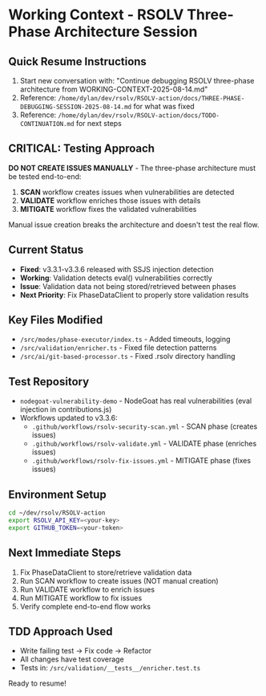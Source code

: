 # Working Context - RSOLV Three-Phase Architecture Session

## Quick Resume Instructions
1. Start new conversation with: "Continue debugging RSOLV three-phase architecture from WORKING-CONTEXT-2025-08-14.md"
2. Reference: `/home/dylan/dev/rsolv/RSOLV-action/docs/THREE-PHASE-DEBUGGING-SESSION-2025-08-14.md` for what was fixed
3. Reference: `/home/dylan/dev/rsolv/RSOLV-action/docs/TODO-CONTINUATION.md` for next steps

## CRITICAL: Testing Approach
**DO NOT CREATE ISSUES MANUALLY** - The three-phase architecture must be tested end-to-end:
1. **SCAN** workflow creates issues when vulnerabilities are detected
2. **VALIDATE** workflow enriches those issues with details
3. **MITIGATE** workflow fixes the validated vulnerabilities

Manual issue creation breaks the architecture and doesn't test the real flow.

## Current Status
- **Fixed**: v3.3.1-v3.3.6 released with SSJS injection detection
- **Working**: Validation detects eval() vulnerabilities correctly
- **Issue**: Validation data not being stored/retrieved between phases
- **Next Priority**: Fix PhaseDataClient to properly store validation results

## Key Files Modified
- `/src/modes/phase-executor/index.ts` - Added timeouts, logging
- `/src/validation/enricher.ts` - Fixed file detection patterns
- `/src/ai/git-based-processor.ts` - Fixed .rsolv directory handling

## Test Repository
- `nodegoat-vulnerability-demo` - NodeGoat has real vulnerabilities (eval injection in contributions.js)
- Workflows updated to v3.3.6:
  - `.github/workflows/rsolv-security-scan.yml` - SCAN phase (creates issues)
  - `.github/workflows/rsolv-validate.yml` - VALIDATE phase (enriches issues)
  - `.github/workflows/rsolv-fix-issues.yml` - MITIGATE phase (fixes issues)

## Environment Setup
```bash
cd ~/dev/rsolv/RSOLV-action
export RSOLV_API_KEY=<your-key>
export GITHUB_TOKEN=<your-token>
```

## Next Immediate Steps
1. Fix PhaseDataClient to store/retrieve validation data
2. Run SCAN workflow to create issues (NOT manual creation)
3. Run VALIDATE workflow to enrich issues
4. Run MITIGATE workflow to fix issues
5. Verify complete end-to-end flow works

## TDD Approach Used
- Write failing test → Fix code → Refactor
- All changes have test coverage
- Tests in: `/src/validation/__tests__/enricher.test.ts`

Ready to resume!